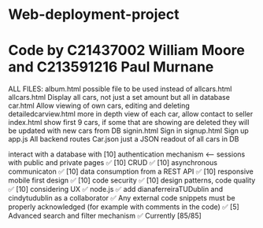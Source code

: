 # Web-deployment-project
# Code by C21437002 William Moore and C213591216 Paul Murnane

ALL FILES:
album.html
possible file to be used instead of allcars.html
allcars.html
Display all cars, not just a set amount but all in database
car.html
Allow viewing of own cars, editing and deleting
detailedcarview.html
more in depth view of each car, allow contact to seller
index.html
show first 9 cars, if some that are showing are deleted they will be updated with new cars from DB
signin.html
Sign in
signup.html
Sign up
app.js
All backend routes
Car.json
just a JSON readout of all cars in DB

interact with a database with
[10] authentication mechanism <-- sessions with public and private pages ✅
[10] CRUD ✅
[10] asynchronous communicaton ✅
[10] data consumption from a REST API ✅
[10] responsive mobile first design ✅
[10] code security ✅
[10] design patterns, code quality ✅
[10] considering UX ✅
node.js ✅
add dianaferreiraTUDublin and cindytudublin as a collaborator ✅
Any external code snippets must be properly acknowledged (for example with comments in the code) ✅
[5] Advanced search and filter mechanism ✅
Currently [85/85]
